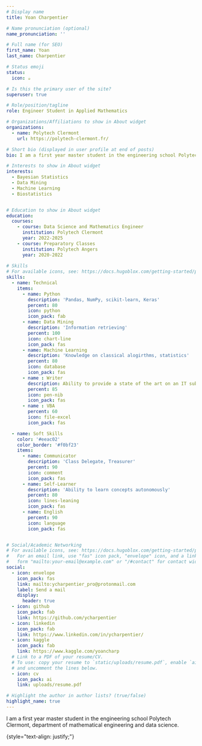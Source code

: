 ```yaml
---
# Display name
title: Yoan Charpentier

# Name pronunciation (optional)
name_pronunciation: ''

# Full name (for SEO)
first_name: Yoan
last_name: Charpentier

# Status emoji
status:
  icon: ☕️

# Is this the primary user of the site?
superuser: true

# Role/position/tagline
role: Engineer Student in Applied Mathematics

# Organizations/Affiliations to show in About widget
organizations:
  - name: Polytech Clermont
    url: https://polytech-clermont.fr/

# Short bio (displayed in user profile at end of posts)
bio: I am a first year master student in the engineering school Polytech Clermont, department of mathematical engineering and data science. In the last year I got specialized in biostatistics (bayesian statistics, survival analysis) and artificial intelligence (deep learning, AI).

# Interests to show in About widget
interests:
  - Bayesian Statistics
  - Data Mining
  - Machine Learning
  - Biostatistics


# Education to show in About widget
education:
  courses:
    - course: Data Science and Mathematics Engineer
      institution: Polytech Clermont
      year: 2022-2025
    - course: Preparatory Classes
      institution: Polytech Angers
      year: 2020-2022
      
# Skills
# For available icons, see: https://docs.hugoblox.com/getting-started/page-builder/#icons
skills:
  - name: Technical
    items:
      - name: Python
        description: 'Pandas, NumPy, scikit-learn, Keras'
        percent: 80
        icon: python
        icon_pack: fab
      - name: Data Mining
        description: 'Information retrieving'
        percent: 100
        icon: chart-line
        icon_pack: fas
      - name: Machine Learning
        description: 'Knowledge on classical alogirthms, statistics'
        percent: 80
        icon: database
        icon_pack: fas
      - name : Writer
        description: Ability to provide a state of the art on an IT subject
        percent: 85
        icon: pen-nib
        icon_pack: fas
      - name : VBA
        percent: 60
        icon: file-excel
        icon_pack: fas

  - name: Soft Skills
    color: '#eeac02'
    color_border: '#f0bf23'
    items:
      - name: Communicator
        description: 'Class Delegate, Treasurer'
        percent: 90
        icon: comment
        icon_pack: fas
      - name: Self-Learner
        description: 'Ability to learn concepts autonomously'
        percent: 80
        icon: lines-leaning
        icon_pack: fas
      - name: English
        percent: 90
        icon: language
        icon_pack: fas


# Social/Academic Networking
# For available icons, see: https://docs.hugoblox.com/getting-started/page-builder/#icons
#   For an email link, use "fas" icon pack, "envelope" icon, and a link in the
#   form "mailto:your-email@example.com" or "/#contact" for contact widget.
social:
  - icon: envelope
    icon_pack: fas
    link: mailto:ycharpentier_pro@protonmail.com
    label: Send a mail
    display:
      header: true
  - icon: github
    icon_pack: fab
    link: https://github.com/ycharpentier
  - icon: linkedin
    icon_pack: fab
    link: https://www.linkedin.com/in/ycharpentier/
  - icon: kaggle
    icon_pack: fab
    link: https://www.kaggle.com/yoancharp
  # Link to a PDF of your resume/CV.
  # To use: copy your resume to `static/uploads/resume.pdf`, enable `ai` icons in `params.yaml`,
  # and uncomment the lines below.
  - icon: cv
    icon_pack: ai
    link: uploads/resume.pdf

# Highlight the author in author lists? (true/false)
highlight_name: true
---
```


 I am a first year master student in the engineering school Polytech Clermont, department of mathematical engineering and data science.

{style="text-align: justify;"}

